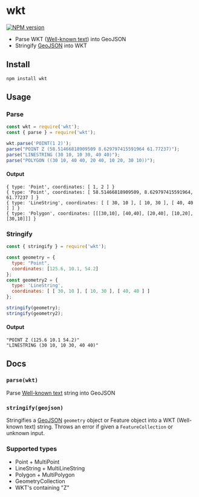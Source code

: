 # wkt
[![NPM version](https://img.shields.io/npm/v/wkt.svg)](https://www.npmjs.com/package/wkt)

- Parse WKT ([Well-known text](https://en.wikipedia.org/wiki/Well-known_text_representation_of_geometry)) 
into GeoJSON
- Stringify [GeoJSON](https://geojson.org/) into WKT

## Install

    npm install wkt

## Usage

### Parse
```js
const wkt = require('wkt');
const { parse } = require('wkt');

wkt.parse('POINT(1 2)');
parse("POINT Z (58.51466818909509 8.629797415591964 61.77237)");
parse("LINESTRING (30 10, 10 30, 40 40)");
parse("POLYGON ((30 10, 40 40, 20 40, 10 20, 30 10))");
```
#### Output
```
{ type: 'Point', coordinates: [ 1, 2 ] }
{ type: 'Point', coordinates: [ 58.51466818909509, 8.629797415591964, 61.77237 ] }
{ type: 'LineString', coordinates: [ [ 30, 10 ], [ 10, 30 ], [ 40, 40 ] ] }
{ type: 'Polygon', coordinates: [[[30,10], [40,40], [20,40], [10,20], [30,10]]] }
```
### Stringify
```javascript
const { stringify } = require('wkt');

const geometry = {
  type: "Point",
  coordinates: [125.6, 10.1, 54.2]
};
const geometry2 = { 
  type: 'LineString',
  coordinates: [ [ 30, 10 ], [ 10, 30 ], [ 40, 40 ] ] 
};

stringify(geometry);
stringify(geometry2);
```
#### Output
```
"POINT Z (125.6 10.1 54.2)"
"LINESTRING (30 10, 10 30, 40 40)"
```

## Docs

### `parse(wkt)`
Parse [Well-known text](https://en.wikipedia.org/wiki/Well-known_text_representation_of_geometry) string into GeoJSON

### `stringify(geojson)`

Stringifies a [GeoJSON](https://geojson.org/) `geometry` object or Feature object into a WKT (Well-known text) string.
Throws an error if given a `FeatureCollection` or unknown input.

### Supported types
* Point + MultiPoint
* LineString + MultiLineString
* Polygon + MultiPolygon
* GeometryCollection
* WKT's containing "Z"


